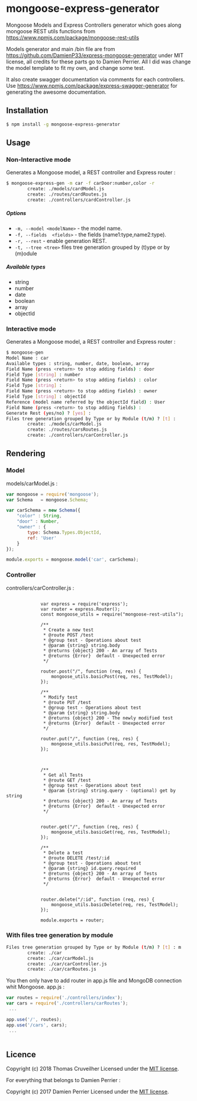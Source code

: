 # mongoose-express-generator
Mongoose Models and Express Controllers generator which goes along mongoose REST utils functions from https://www.npmjs.com/package/mongoose-rest-utils
 
 Models generator and main /bin file are from https://github.com/DamienP33/express-mongoose-generator under MIT license, all credits for these parts go to Damien Perrier. All I did was change the model template to fit my own, and change some test.

It also create swagger documentation via comments for each controllers. Use https://www.npmjs.com/package/express-swagger-generator for generating the awesome documentation.

## Installation
```bash
$ npm install -g mongoose-express-generator
```

## Usage
### Non-Interactive mode
Generates a Mongoose model, a REST controller and Express router :
```bash
$ mongoose-express-gen -m car -f carDoor:number,color -r
        create: ./models/cardModel.js
        create: ./routes/cardRoutes.js
        create: ./controllers/cardController.js
```

##### Options

  - `-m, --model <modelName>` - the model name.
  - `-f, --fields  <fields>` - the fields (name1:type,name2:type).
  - `-r, --rest` - enable generation REST.
  - `-t, --tree <tree>`        files tree generation grouped by (t)ype or by (m)odule

##### Available types
  - string
  - number
  - date
  - boolean
  - array
  - objectId

### Interactive mode

Generates a Mongoose model, a REST controller and Express router :
```bash
$ mongoose-gen
Model Name : car
Available types : string, number, date, boolean, array
Field Name (press <return> to stop adding fields) : door
Field Type [string] : number
Field Name (press <return> to stop adding fields) : color
Field Type [string] : 
Field Name (press <return> to stop adding fields) : owner
Field Type [string] : objectId
Reference (model name referred by the objectId field) : User
Field Name (press <return> to stop adding fields) : 
Generate Rest (yes/no) ? [yes] : 
Files tree generation grouped by Type or by Module (t/m) ? [t] : 
        create: ./models/carModel.js
        create: ./routes/carsRoutes.js
        create: ./controllers/carController.js
```

## Rendering
### Model
models/carModel.js :
```javascript
var mongoose = require('mongoose');
var Schema   = mongoose.Schema;

var carSchema = new Schema({
	"color" : String,
	"door" : Number,
    "owner" : {
        type: Schema.Types.ObjectId,
        ref: 'User'
    }
});

module.exports = mongoose.model('car', carSchema);
```

### Controller
controllers/carController.js :
```javascriptvar TestModel = require('../models/testModel.js');
             
             var express = require('express');
             var router = express.Router();
             const mongoose_utils = require("mongoose-rest-utils");
             
             /**
              * Create a new test
              * @route POST /test
              * @group test - Operations about test
              * @param {string} string.body
              * @returns {object} 200 - An array of Tests
              * @returns {Error}  default - Unexpected error
              */
             
             router.post("/", function (req, res) {
                 mongoose_utils.basicPost(req, res, TestModel);
             });
             
             /**
              * Modify test
              * @route PUT /test
              * @group test - Operations about test
              * @param {string} string.body
              * @returns {object} 200 - The newly modified test
              * @returns {Error}  default - Unexpected error
              */
             
             router.put("/", function (req, res) {
                 mongoose_utils.basicPut(req, res, TestModel);
             });
             
             
             
             /**
              * Get all Tests
              * @route GET /test
              * @group test - Operations about test
              * @param {string} string.query - (optional) get by string
              * @returns {object} 200 - An array of Tests
              * @returns {Error}  default - Unexpected error
              */
             
             
             router.get("/", function (req, res) {
                 mongoose_utils.basicGet(req, res, TestModel);
             });
             
             /**
              * Delete a test
              * @route DELETE /test/:id
              * @group test - Operations about test
              * @param {string} id.query.required
              * @returns {object} 200 - An array of Tests
              * @returns {Error}  default - Unexpected error
              */
             
             
             router.delete("/:id", function (req, res) {
                 mongoose_utils.basicDelete(req, res, TestModel);
             });
             
             module.exports = router;

```

### With files tree generation by module
```bash
Files tree generation grouped by Type or by Module (t/m) ? [t] : m
        create: ./car
        create: ./car/carModel.js
        create: ./car/carController.js
        create: ./car/carRoutes.js
```

You then only have to add router in app.js file and MongoDB connection whit Mongoose.
app.js :
```javascript
var routes = require('./controllers/index');
var cars = require('./controllers/carRoutes');
 ...

app.use('/', routes);
app.use('/cars', cars);
 ...
 
```

## Licence

Copyright (c) 2018 Thomas Cruveilher
Licensed under the [MIT license](LICENSE).

For everything that belongs to Damien Perrier : 

Copyright (c) 2017 Damien Perrier
Licensed under the [MIT license](LICENSE).
